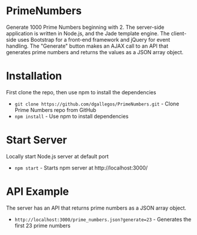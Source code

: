 # PrimeNumbers
Generate 1000 Prime Numbers beginning with 2. The server-side application is written in Node.js, and the Jade template engine. The client-side uses Bootstrap for a front-end framework and jQuery for event handling. The "Generate" button makes an AJAX call to an API that generates prime numbers and returns the values as a JSON array object.

Installation
============
First clone the repo, then use npm to install the dependencies
- `git clone https://github.com/dgallegos/PrimeNumbers.git` - Clone Prime Numbers repo from GitHub
- `npm install` - Use npm to install dependencies

Start Server
============
Locally start Node.js server at default port
- `npm start` - Starts npm server at http://localhost:3000/

API Example
===========
The server has an API that returns prime numbers as a JSON array object.
- `http://localhost:3000/prime_numbers.json?generate=23` - Generates the first 23 prime numbers
